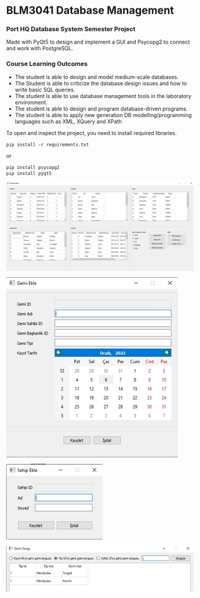 # BLM3041 Database Management
### Port HQ Database System Semester Project
Made with PyQt5 to design and implement a GUI and Psycopg2 to connect and work with PostgreSQL.

### Course Learning Outcomes
- The student is able to design and model medium-scale databases.
- The Student is able to criticize the database design issues and how to write basic SQL queries.
- The student is able to use database management tools in the laboratory environment.
- The student is able to design and program database-driven programs.
- The student is able to apply new generation DB modelling/programming languages such as XML, XQuery and XPath

To open and inspect the project, you need to install required libraries.

```
pip install -r requirements.txt
```
or
```
pip install psycopg2
pip install pyqt5
```



![alt text](https://github.com/furkanakcakaya/port-management-system/blob/main/images/port1.jpg?raw=true)

![alt text](https://github.com/furkanakcakaya/port-management-system/blob/main/images/port2.jpg?raw=true)

![alt text](https://github.com/furkanakcakaya/port-management-system/blob/main/images/port3.jpg?raw=true)

![alt text](https://github.com/furkanakcakaya/port-management-system/blob/main/images/port4.jpg?raw=true)
